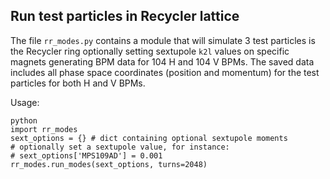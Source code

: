 ## Run test particles in Recycler lattice

The file `rr_modes.py` contains a module that will simulate 3 test particles
is the Recycler ring optionally setting sextupole `k2l` values
on specific magnets generating BPM data for 104 H and 104 V BPMs.
The saved data includes all phase space coordinates (position and momentum)
for the test particles for both H and V BPMs.

Usage:

```
python
import rr_modes
sext_options = {} # dict containing optional sextupole moments
# optionally set a sextupole value, for instance:
# sext_options['MPS109AD'] = 0.001
rr_modes.run_modes(sext_options, turns=2048)
```

